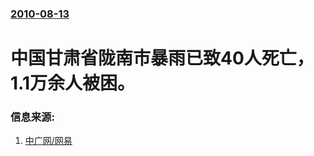 ### [2010-08-13](/news/2010/08/13/index.md)

##### 
#  中国甘肃省陇南市暴雨已致40人死亡，1.1万余人被困。




### 信息来源:

1. [中广网/网易](https://web.archive.org/web/20100817043059/http://news.163.com/10/0813/23/6E0JS03N00014AEE.html)

